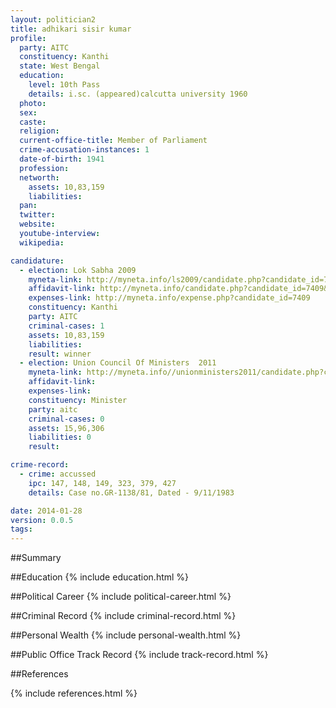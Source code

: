 ```yaml
---
layout: politician2
title: adhikari sisir kumar
profile: 
  party: AITC
  constituency: Kanthi
  state: West Bengal
  education: 
    level: 10th Pass
    details: i.sc. (appeared)calcutta university 1960
  photo: 
  sex: 
  caste: 
  religion: 
  current-office-title: Member of Parliament
  crime-accusation-instances: 1
  date-of-birth: 1941
  profession: 
  networth: 
    assets: 10,83,159
    liabilities: 
  pan: 
  twitter: 
  website: 
  youtube-interview: 
  wikipedia: 

candidature: 
  - election: Lok Sabha 2009
    myneta-link: http://myneta.info/ls2009/candidate.php?candidate_id=7409
    affidavit-link: http://myneta.info/candidate.php?candidate_id=7409&scan=original
    expenses-link: http://myneta.info/expense.php?candidate_id=7409
    constituency: Kanthi 
    party: AITC
    criminal-cases: 1
    assets: 10,83,159
    liabilities: 
    result: winner 
  - election: Union Council Of Ministers  2011
    myneta-link: http://myneta.info//unionministers2011/candidate.php?candidate_id=57
    affidavit-link: 
    expenses-link: 
    constituency: Minister 
    party: aitc
    criminal-cases: 0
    assets: 15,96,306
    liabilities: 0
    result:  

crime-record: 
  - crime: accussed
    ipc: 147, 148, 149, 323, 379, 427
    details: Case no.GR-1138/81, Dated - 9/11/1983 

date: 2014-01-28
version: 0.0.5
tags: 
---
```

##Summary


##Education
{% include education.html %}


##Political Career
{% include political-career.html %}


##Criminal Record
{% include criminal-record.html %}


##Personal Wealth
{% include personal-wealth.html %}


##Public Office Track Record
{% include track-record.html %}


##References


{% include references.html %}